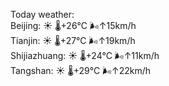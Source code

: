 Today weather:  
Beijing: ☀️   🌡️+26°C 🌬️↑15km/h  
Tianjin: ☀️   🌡️+27°C 🌬️↑19km/h  
Shijiazhuang: ☀️   🌡️+24°C 🌬️↑11km/h  
Tangshan: ☀️   🌡️+29°C 🌬️↑22km/h  
